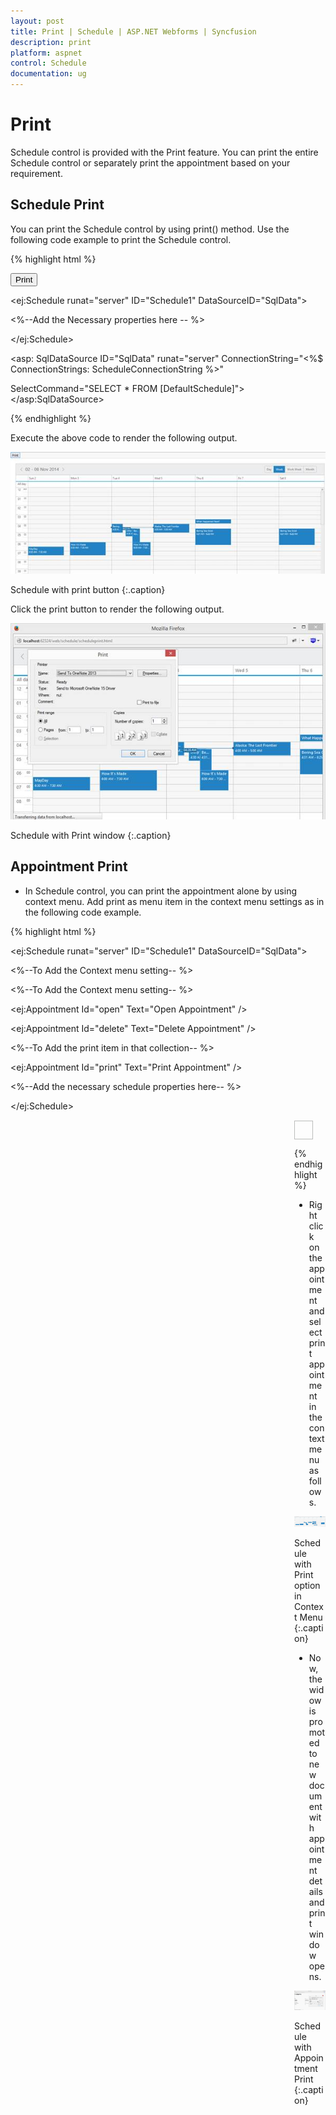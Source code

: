 ```yaml
---
layout: post
title: Print | Schedule | ASP.NET Webforms | Syncfusion
description: print
platform: aspnet
control: Schedule
documentation: ug
---
```


# Print

Schedule control is provided with the Print feature. You can print the entire Schedule control or separately print the appointment based on your requirement.

## Schedule Print

You can print the Schedule control by using print() method. Use the following code example to print the Schedule control.


{% highlight html %}




<div>

<input class="print" type="button" value="Print" />

<ej:Schedule runat="server" ID="Schedule1" DataSourceID="SqlData">

<%--Add the Necessary properties here -- %>

</ej:Schedule>

</div>

<asp: SqlDataSource ID="SqlData" runat="server" ConnectionString="<%$ ConnectionStrings: ScheduleConnectionString %>"

SelectCommand="SELECT * FROM [DefaultSchedule]"></asp:SqlDataSource>

<script type="text/javascript">

$(document).ready(function () {



// function to bind the click event to the button



$('.print').bind("click", function () {



var obj = $("#Schedule1").data("ejSchedule");



// Public method to print the schedule



obj.print();



});



});

</script>

{% endhighlight %}

Execute the above code to render the following output.

![](Print_images/Print_img1.png)


Schedule with print button
{:.caption} 

Click the print button to render the following output.



![](Print_images/Print_img2.png)


Schedule with Print window
{:.caption} 

## Appointment Print

* In Schedule control, you can print the appointment alone by using context menu. Add print as menu item in the context menu settings as in the following code example. 

{% highlight html %}




<ej:Schedule runat="server" ID="Schedule1" DataSourceID="SqlData">

<%--To Add the Context menu setting-- %>

<ContextMenuSettings Enable="true">

<%--To Add the Context menu setting-- %>

<MenuItems>

<AppointmentCollection>

<ej:Appointment Id="open" Text="Open Appointment" />

<ej:Appointment Id="delete" Text="Delete Appointment" />

<%--To Add the print item in that collection-- %>

<ej:Appointment Id="print" Text="Print Appointment" />

</AppointmentCollection>

</MenuItems>

</ContextMenuSettings>

<%--Add the necessary schedule properties here-- %>

</ej:Schedule>

<div id="reminder">

<a class="pull-left" href="#" style="margin-top: 9px; outline: medium none;">

<div class="reminder-icon e-btn e-select /">

</a>

</div>

<style type="text/css">

#reminder

{

width: 50px;

height: 40px;

margin-top: 1px;

float: right;

}

.reminder-icon

{

background-image: url("../Content/images/Schedule/print.png") !important;

background-repeat:no-repeat !important;

background-position: 3px 3px !important;

border: 1px solid #BBBCBB !important;

height: 28px;

width: 28px;

}

</style>

<script type="text/javascript">

$(function () {

$("#Schedule1").find("tr.e-scheduleheader td").first().append($("#reminder"));

$('.reminder-icon').bind("click", function () {

var obj = $("#Schedule1").data("ejSchedule");

obj.print();

});

});



</script>

{% endhighlight %}

* Right click on the appointment and select print appointment in the context menu as follows.



![](Print_images/Print_img3.png)


Schedule with Print option in Context Menu
{:.caption} 

* Now, the widow is promoted to new document with appointment details and print window opens.



![](Print_images/Print_img4.png)


Schedule with Appointment Print
{:.caption} 

